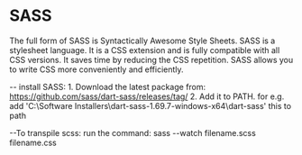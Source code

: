 # SASS
The full form of SASS is Syntactically Awesome Style Sheets. SASS is a stylesheet language. It is a CSS extension and is fully compatible with all CSS versions. It saves time by reducing the CSS repetition. SASS allows you to write CSS more conveniently and efficiently.

-- install SASS: 1. Download the latest package from: https://github.com/sass/dart-sass/releases/tag/
2. Add it to PATH. for e.g. add 'C:\Software Installers\dart-sass-1.69.7-windows-x64\dart-sass' this to path

--To transpile scss: run the command: sass --watch filename.scss filename.css